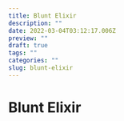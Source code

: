 ```yaml
---
title: Blunt Elixir
description: ""
date: 2022-03-04T03:12:17.006Z
preview: ""
draft: true
tags: ""
categories: ""
slug: blunt-elixir
---
```


# Blunt Elixir
